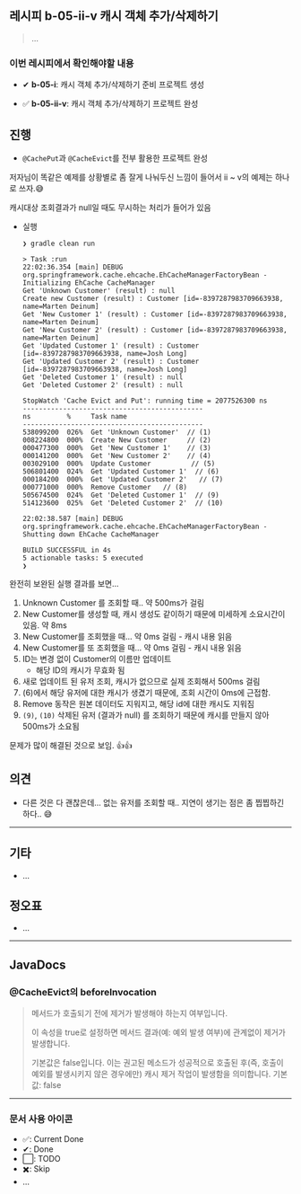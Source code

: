 ## 레시피 b-05-ii-v 캐시 객체 추가/삭제하기

> ...

### 이번 레시피에서 확인해야할  내용

* ✔ **b-05-i**:  캐시 객체 추가/삭제하기 준비 프로젝트 생성

* ✅ **b-05-ii-v**:  캐시 객체 추가/삭제하기 프로젝트 완성

  

  




## 진행

* `@CachePut`과 `@CacheEvict`를 전부 활용한 프로젝트 완성

저자님이 똑같은 예제를 상황별로 좀 잘게 나눠두신 느낌이 들어서 ii ~ v의 예제는 하나로 쓰자.😅

캐시대상 조회결과가 null일 때도 무시하는 처리가 들어가 있음



* 실행

  ```
  ❯ gradle clean run
  
  > Task :run
  22:02:36.354 [main] DEBUG org.springframework.cache.ehcache.EhCacheManagerFactoryBean - Initializing EhCache CacheManager
  Get 'Unknown Customer' (result) : null
  Create new Customer (result) : Customer [id=-8397287983709663938, name=Marten Deinum]
  Get 'New Customer 1' (result) : Customer [id=-8397287983709663938, name=Marten Deinum]
  Get 'New Customer 2' (result) : Customer [id=-8397287983709663938, name=Marten Deinum]
  Get 'Updated Customer 1' (result) : Customer [id=-8397287983709663938, name=Josh Long]
  Get 'Updated Customer 2' (result) : Customer [id=-8397287983709663938, name=Josh Long]
  Get 'Deleted Customer 1' (result) : null
  Get 'Deleted Customer 2' (result) : null
  
  StopWatch 'Cache Evict and Put': running time = 2077526300 ns
  ---------------------------------------------
  ns         %     Task name
  ---------------------------------------------
  538099200  026%  Get 'Unknown Customer'  // (1)
  008224800  000%  Create New Customer     // (2)
  000477300  000%  Get 'New Customer 1'    // (3)
  000141200  000%  Get 'New Customer 2'    // (4)
  003029100  000%  Update Customer          // (5)
  506801400  024%  Get 'Updated Customer 1'  // (6)
  000184200  000%  Get 'Updated Customer 2'   // (7)
  000771000  000%  Remove Customer   // (8)
  505674500  024%  Get 'Deleted Customer 1'  // (9)
  514123600  025%  Get 'Deleted Customer 2'  // (10)
  
  22:02:38.587 [main] DEBUG org.springframework.cache.ehcache.EhCacheManagerFactoryBean - Shutting down EhCache CacheManager
  
  BUILD SUCCESSFUL in 4s
  5 actionable tasks: 5 executed
  ❯ 
  ```

완전히 보완된 실행 결과를 보면...

1. Unknown Customer 를 조회할 때.. 약 500ms가 걸림 
2. New Customer를 생성할 때, 캐시 생성도 같이하기 때문에 미세하게 소요시간이 있음. 약 8ms
3. New Customer를 조회했을 때...  약 0ms 걸림  - 캐시 내용 읽음
4. New Customer를 또 조회했을 때...  약 0ms 걸림  - 캐시 내용 읽음
5. ID는 변경 없이 Customer의 이름만 업데이트 
   * 해당 ID의 캐시가 무효화 됨
6. 새로 업데이트 된 유저 조회, 캐시가 없으므로 실제 조회해서 500ms 걸림
7. (6)에서 해당 유저에 대한 캐시가 생겼기 때문에, 조회 시간이 0ms에 근접함.
8. Remove 동작은 원본 데이터도 지워지고, 해당 id에 대한 캐시도 지워짐
9. `(9)`, `(10)` 삭제된 유저 (결과가 null) 를 조회하기 때문에 캐시를 만들지 않아 500ms가 소요됨

문제가 많이 해결된 것으로 보임. 👍👍




## 의견

* 다른 것은 다 괜찮은데... 없는 유저를 조회할 때.. 지연이 생기는 점은 좀 찝찝하긴 하다.. 😅






---

## 기타

* ...

  

## 정오표

* ...
  


---

## JavaDocs

### @CacheEvict의 beforeInvocation

> 메서드가 호출되기 전에 제거가 발생해야 하는지 여부입니다.
>
> 이 속성을 true로 설정하면 메서드 결과(예: 예외 발생 여부)에 관계없이 제거가 발생합니다.
>
> 기본값은 false입니다. 이는 권고된 메소드가 성공적으로 호출된 후(즉, 호출이 예외를 발생시키지 않은 경우에만) 캐시 제거 작업이 발생함을 의미합니다. 기본값: false



---

### 문서 사용 아이콘

* ✅: Current Done
* ✔: Done
* ⬜: TODO
* ✖️: Skip
* ...

